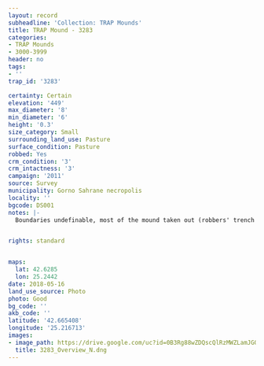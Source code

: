 ```yaml
---
layout: record
subheadline: 'Collection: TRAP Mounds'
title: TRAP Mound - 3283
categories:
- TRAP Mounds
- 3000-3999
header: no
tags:
- ''
trap_id: '3283'

certainty: Certain
elevation: '449'
max_diameter: '8'
min_diameter: '6'
height: '0.3'
size_category: Small
surrounding_land_use: Pasture
surface_condition: Pasture
robbed: Yes
crm_condition: '3'
crm_intactness: '3'
campaign: '2011'
source: Survey
municipality: Gorno Sahrane necropolis
locality: ''
bgcode: DS001
notes: |-
  Boundaries undefinable, most of the mound taken out (robbers' trench in the middle).


rights: standard


maps:
  lat: 42.6285
  lon: 25.2442
date: 2018-05-16
land_use_source: Photo
photo: Good
bg_code: ''
akb_code: ''
latitude: '42.665408'
longitude: '25.216713'
images:
- image_path: https://drive.google.com/uc?id=0B3Rg88wZDQscQlRzMWZLamJGOU0
  title: 3283_Overview_N.dng
---
```

